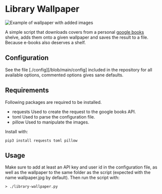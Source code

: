 # Library Wallpaper

![Example of wallpaper with added images](example.png)

A simple script that downloads covers from a personal [google books](https://books.google.com/) shelve, adds them onto a given wallpaper and saves the result to a file. Because e-books also deserves a shelf.

## Configuration

See the file [./config][/blob/main/config] included in the repository for all available options, commented options gives sane defaults.

## Requirements

Following packages are required to be installed.

- requests
Used to create the request to the google books API.
- toml
Used to parse the configuration file.
- pillow
Used to manipulate the images.

Install with:

`pip3 install requests toml pillow`

## Usage

Make sure to add at least an API key and user id in the configuration file, as well as the wallpaper to the same folder as the script (expected with the name wallpaper.jpg by default). Then run the script with:

`> ./library-wallpaper.py`
